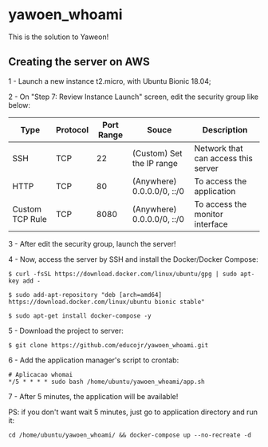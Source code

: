 # yawoen_whoami
This is the solution to Yaweon!

## Creating the server on AWS
1 - Launch a new instance t2.micro, with Ubuntu Bionic 18.04;

2 - On "Step 7: Review Instance Launch" screen, edit the security group like below:

| Type | Protocol | Port Range | Souce | Description |
|---|---|---|---|---|
| SSH | TCP | 22 | (Custom) Set the IP range | Network that can access this server |
| HTTP | TCP | 80 | (Anywhere) 0.0.0.0/0, ::/0 | To access the application |
| Custom TCP Rule | TCP | 8080 | (Anywhere) 0.0.0.0/0, ::/0 | To access the monitor interface |

3 - After edit the security group, launch the server!

4 - Now, access the server by SSH and install the Docker/Docker Compose:
```
$ curl -fsSL https://download.docker.com/linux/ubuntu/gpg | sudo apt-key add -

$ sudo add-apt-repository "deb [arch=amd64] https://download.docker.com/linux/ubuntu bionic stable"

$ sudo apt-get install docker-compose -y
```

5 - Download the project to server:
```
$ git clone https://github.com/educojr/yawoen_whoami.git
```

6 - Add the application manager's script to crontab:
```
# Aplicacao whomai
*/5 * * * * sudo bash /home/ubuntu/yawoen_whoami/app.sh
```

7 - After 5 minutes, the application will be available!

PS: if you don't want wait 5 minutes, just go to application directory and run it:
```
cd /home/ubuntu/yawoen_whoami/ && docker-compose up --no-recreate -d
```
